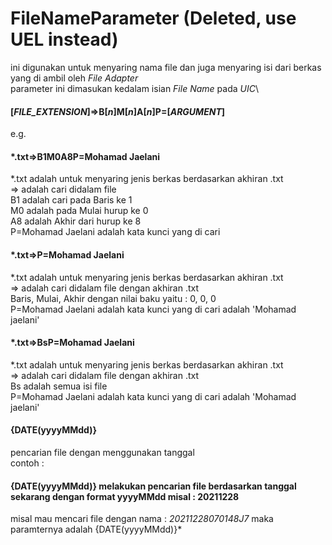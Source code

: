 # FileNameParameter (Deleted, use UEL instead)
ini digunakan untuk menyaring nama file dan juga menyaring isi dari berkas yang di ambil oleh *File Adapter*\
parameter ini dimasukan kedalam isian *File Name* pada *UIC*\
#### [*FILE_EXTENSION*]=>B[*n*]M[*n*]A[*n*]P=[*ARGUMENT*]
e.g.
#### *.txt=>B1M0A8P=Mohamad Jaelani
*.txt adalah untuk menyaring jenis berkas berdasarkan akhiran .txt\
=> adalah cari didalam file\
B1 adalah cari pada Baris ke 1\
M0 adalah pada Mulai hurup ke 0\
A8 adalah Akhir dari hurup ke 8\
P=Mohamad Jaelani adalah kata kunci yang di cari

#### *.txt=>P=Mohamad Jaelani
*.txt adalah untuk menyaring jenis berkas berdasarkan akhiran .txt\
=> adalah cari didalam file dengan akhiran .txt\
Baris, Mulai, Akhir dengan nilai baku yaitu : 0, 0, 0\
P=Mohamad Jaelani adalah kata kunci yang di cari adalah 'Mohamad jaelani'

#### *.txt=>BsP=Mohamad Jaelani
*.txt adalah untuk menyaring jenis berkas berdasarkan akhiran .txt\
=> adalah cari didalam file dengan akhiran .txt\
Bs adalah semua isi file\
P=Mohamad Jaelani adalah kata kunci yang di cari adalah 'Mohamad jaelani'
#### {DATE(yyyyMMdd)}
pencarian file dengan menggunakan tanggal\
contoh :
#### {DATE(yyyyMMdd)} melakukan pencarian file berdasarkan tanggal sekarang dengan format yyyyMMdd misal : 20211228
misal mau mencari file dengan nama : *20211228070148J7* maka paramternya adalah {DATE(yyyyMMdd)}*
